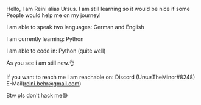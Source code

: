 Hello, I am Reini alias Ursus.
I am still learning so it would be nice if some
People would help me on my journey! 

I am able to speak two languages:
German and English

I am currently learning:
Python

I am able to code in:
Python (quite well)

As you see i am still new.👌

If you want to reach me I am
reachable on:
Discord (UrsusTheMinor#8248) 
E-Mail(reini.behr@gmail.com) 

Btw pls don't hack me😅

